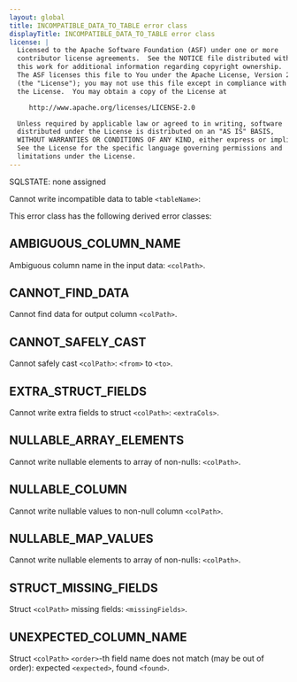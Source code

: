 ```yaml
---
layout: global
title: INCOMPATIBLE_DATA_TO_TABLE error class
displayTitle: INCOMPATIBLE_DATA_TO_TABLE error class
license: |
  Licensed to the Apache Software Foundation (ASF) under one or more
  contributor license agreements.  See the NOTICE file distributed with
  this work for additional information regarding copyright ownership.
  The ASF licenses this file to You under the Apache License, Version 2.0
  (the "License"); you may not use this file except in compliance with
  the License.  You may obtain a copy of the License at

     http://www.apache.org/licenses/LICENSE-2.0

  Unless required by applicable law or agreed to in writing, software
  distributed under the License is distributed on an "AS IS" BASIS,
  WITHOUT WARRANTIES OR CONDITIONS OF ANY KIND, either express or implied.
  See the License for the specific language governing permissions and
  limitations under the License.
---
```


SQLSTATE: none assigned

Cannot write incompatible data to table `<tableName>`:

This error class has the following derived error classes:

## AMBIGUOUS_COLUMN_NAME

Ambiguous column name in the input data: `<colPath>`.

## CANNOT_FIND_DATA

Cannot find data for output column `<colPath>`.

## CANNOT_SAFELY_CAST

Cannot safely cast `<colPath>`: `<from>` to `<to>`.

## EXTRA_STRUCT_FIELDS

Cannot write extra fields to struct `<colPath>`: `<extraCols>`.

## NULLABLE_ARRAY_ELEMENTS

Cannot write nullable elements to array of non-nulls: `<colPath>`.

## NULLABLE_COLUMN

Cannot write nullable values to non-null column `<colPath>`.

## NULLABLE_MAP_VALUES

Cannot write nullable elements to array of non-nulls: `<colPath>`.

## STRUCT_MISSING_FIELDS

Struct `<colPath>` missing fields: `<missingFields>`.

## UNEXPECTED_COLUMN_NAME

Struct `<colPath>` `<order>`-th field name does not match (may be out of order): expected `<expected>`, found `<found>`.




